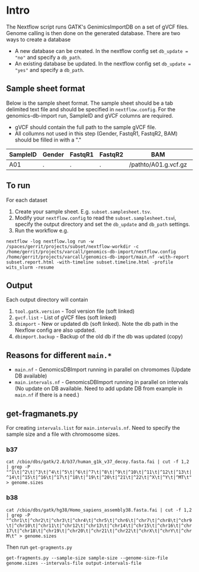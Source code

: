 # Intro

The Nextflow script runs GATK's GenimicsImportDB on a set of gVCF files. Genome calling is then done on the generated database. There are two ways to create a database
* A new database can be created. In the nextflow config set `db_update = "no"` and specify a `db_path`.
* An existing database be updated. In the nextflow config set `db_update = "yes"` and specify a `db_path`.

## Sample sheet format

Below is the sample sheet format. The sample sheet should be a tab delimited text file and should be specified in `nextflow.config`.  For the genomics-db-import run, SampleID and gVCF columns are required.

- gVCF should contain the full path to the sample gVCF file.
- All collumns not used in this step (Gender, FastqR1, FastqR2, BAM) should be filled in with a "."


| SampleID | Gender | FastqR1 | FastqR2 | BAM | gVCF |
| -------- | ------ | ------- | ------- | --- | ---- |
| A01      | .      | .       | .       | /pathto/A01.g.vcf.gz | . |

## To run

For each dataset
1) Create your sample sheet. E.g. `subset.samplesheet.tsv`.
2) Modify your `nextflow.config` to read the `subset.samplesheet.tsv`i, specify the output directory and set the `db_update` and `db_path` settings.
3) Run the workflow e.g.
```
nextflow -log nextflow.log run -w /spaces/gerrit/projects/subset/nextflow-workdir -c /home/gerrit/projects/varcall/genomics-db-import/nextflow.config /home/gerrit/projects/varcall/genomics-db-import/main.nf -with-report subset.report.html -with-timeline subset.timeline.html -profile wits_slurm -resume
```

## Output

Each output directory will contain

1. `tool.gatk.version` - Tool version file (soft linked)
2. `gvcf.list` - List of gVCF files (soft linked)
3. `dbimport` - New or updated db (soft linked). Note the db path in the Nexflow config are also updated.
4. `dbimport.backup` - Backup of the old db if the db was updated (copy)

## Reasons for different `main.*`
- `main.nf` - GenomicsDBImport running in parallel on chromomes (Update DB available)
- `main.intervals.nf` - GenomicsDBImport running in parallel on intervals (No update on DB available. Need to add update DB from example in `main.nf` if there is a need.)

## get-fragmanets.py
For creating `intervals.list` for `main.intervals.nf`. Need to specify the sample size and a file with chromosome sizes. 

### b37
`cat /cbio/dbs/gatk/2.8/b37/human_g1k_v37_decoy.fasta.fai | cut -f 1,2 | grep -P "^1\t|^2\t|^3\t|^4\t|^5\t|^6\t|^7\t|^8\t|^9\t|^10\t|^11\t|^12\t|^13\t|^14\t|^15\t|^16\t|^17\t|^18\t|^19\t|^20\t|^21\t|^22\t|^X\t|^Y\t|^MT\t" > genome.sizes`

### b38
`cat /cbio/dbs/gatk/hg38/Homo_sapiens_assembly38.fasta.fai | cut -f 1,2 | grep -P "^chr1\t|^chr2\t|^chr3\t|^chr4\t|^chr5\t|^chr6\t|^chr7\t|^chr8\t|^chr9\t|^chr10\t|^chr11\t|^chr12\t|^chr13\t|^chr14\t|^chr15\t|^chr16\t|^chr17\t|^chr18\t|^chr19\t|^chr20\t|^chr21\t|^chr22\t|^chrX\t|^chrY\t|^chrM\t" > genome.sizes`

Then run `get-gragments.py`
```
get-fragments.py --sample-size sample-size --genome-size-file genome.sizes --intervals-file output-intervals-file
```
